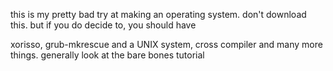 
this is my pretty bad try at making an operating system. don't download this.
but if you do decide to, you should have

xorisso, grub-mkrescue and a UNIX system, cross compiler and many more things. generally look at the bare bones tutorial

